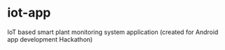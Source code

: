 # iot-app
IoT based smart plant monitoring system application
(created for Android app development Hackathon)

